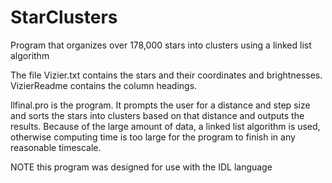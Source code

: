 # StarClusters
Program that organizes over 178,000 stars into clusters using a linked list algorithm

The file Vizier.txt contains the stars and their coordinates and brightnesses. VizierReadme contains the column headings.

llfinal.pro is the program.  It prompts the user for a distance and step size and sorts the stars into clusters based on that distance and outputs
the results.  Because of the large amount of data, a linked list algorithm is used, otherwise computing time is too large for the 
program to finish in any reasonable timescale.

NOTE this program was designed for use with the IDL language
